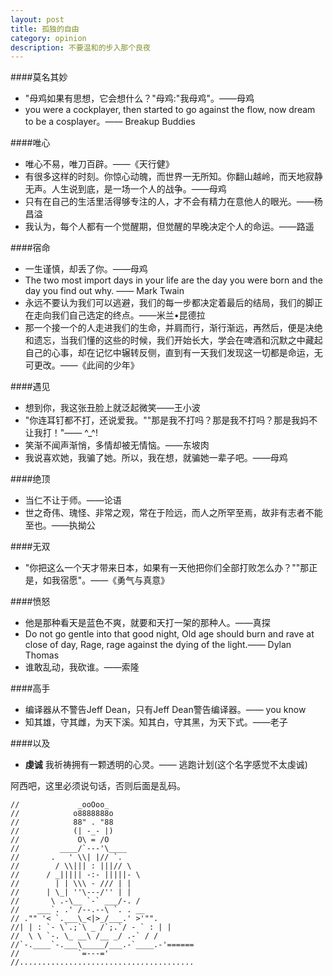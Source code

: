```yaml
---
layout: post
title: 孤独的自由
category: opinion
description: 不要温和的步入那个良夜
---
```


####莫名其妙
* "母鸡如果有思想，它会想什么？"母鸡:"我母鸡"。——母鸡
* you were a cockplayer, then started to go against the flow, now dream to be a cosplayer。—— Breakup Buddies

####唯心
* 唯心不易，唯刀百辟。——《天行健》
* 有很多这样的时刻。你惊心动魄，而世界一无所知。你翻山越岭，而天地寂静无声。人生说到底，是一场一个人的战争。——母鸡
* 只有在自己的生活里活得够专注的人，才不会有精力在意他人的眼光。——杨昌溢
* 我认为，每个人都有一个觉醒期，但觉醒的早晚决定个人的命运。——路遥

####宿命  
* 一生谨慎，却丢了你。——母鸡  
* The two most import days in your life are the day you were born and the day you find out why. —— Mark Twain
* 永远不要认为我们可以逃避，我们的每一步都决定着最后的结局，我们的脚正在走向我们自己选定的终点。——米兰•昆德拉
* 那一个接一个的人走进我们的生命，并肩而行，渐行渐远，再然后，便是决绝和遗忘，当我们懂的这些的时候，我们开始长大，学会在啤酒和沉默之中藏起自己的心事，却在记忆中辗转反侧，直到有一天我们发现这一切都是命运，无可更改。——《此间的少年》

####遇见
* 想到你，我这张丑脸上就泛起微笑——王小波
* "你连耳钉都不打，还说爱我。""那是我不打吗？那是我不打吗？那是我妈不让我打！"—— ^_^!
* 笑渐不闻声渐悄，多情却被无情恼。——东坡肉
* 我说喜欢她，我骗了她。所以，我在想，就骗她一辈子吧。——母鸡

####绝顶
* 当仁不让于师。——论语
* 世之奇伟、瑰怪、非常之观，常在于险远，而人之所罕至焉，故非有志者不能至也。——执拗公

####无双
* "你把这么一个天才带来日本，如果有一天他把你们全部打败怎么办？""那正是，如我宿愿"。——《勇气与真意》

####愤怒
* 他是那种看天是蓝色不爽，就要和天打一架的那种人。——真探
* Do not go gentle into that good night, Old age should burn and rave at close of day, Rage, rage against the dying of the light.—— Dylan Thomas
* 谁敢乱动，我砍谁。——索隆

####高手
* 编译器从不警告Jeff Dean，只有Jeff Dean警告编译器。—— you know
* 知其雄，守其雌，为天下溪。知其白，守其黑，为天下式。——老子


####以及
* **虔诚** 我祈祷拥有一颗透明的心灵。—— 逃跑计划(这个名字感觉不太虔诚)

阿西吧，这里必须说句话，否则后面是乱码。

    //             _ooOoo_  
    //            o8888888o  
    //            88" . "88  
    //            (| -_- |)  
    //             O\ = /O  
    //         ____/`---'\____  
    //       .   ' \\| |// `.  
    //        / \\||| : |||// \  
    //      / _||||| -:- |||||- \  
    //        | | \\\ - /// | |  
    //      | \_| ''\---/'' | |  
    //       \ .-\__ `-` ___/-. /  
    //    ___`. .' /--.--\ `. . __  
    // ."" '< `.___\_<|>_/___.' >'"".  
    //| | : `- \`.;`\ _ /`;.`/ - ` : | |  
    //  \ \ `-. \_ __\ /__ _/ .-` / /  
    //`-.____`-.___\_____/___.-`____.-'======  
    //             `=---='  
    //.......................................  



[Courage]:    http://www.douban.com/note/218498393/  "Courage"